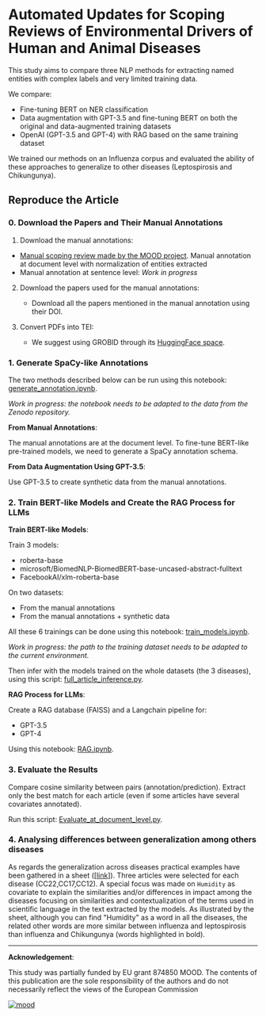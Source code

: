 # Automated Updates for Scoping Reviews of Environmental Drivers of Human and Animal Diseases

This study aims to compare three NLP methods for extracting named entities with complex labels and very limited training data.

We compare:

- Fine-tuning BERT on NER classification
- Data augmentation with GPT-3.5 and fine-tuning BERT on both the original and data-augmented training datasets
- OpenAI (GPT-3.5 and GPT-4) with RAG based on the same training dataset

We trained our methods on an Influenza corpus and evaluated the ability of these approaches to generalize to other diseases (Leptospirosis and Chikungunya).

## Reproduce the Article

### 0. Download the Papers and Their Manual Annotations
1. Download the manual annotations:

- [Manual scoping review made by the MOOD project](https://doi.org/10.5281/zenodo.11241409). Manual annotation at document level with normalization of entities extracted
- Manual annotation at sentence level: *Work in progress*

2. Download the papers used for the manual annotations:
   - Download all the papers mentioned in the manual annotation using their DOI.

3. Convert PDFs into TEI:
   - We suggest using GROBID through its [HuggingFace space](https://huggingface.co/spaces/kermitt2/grobid).

### 1. Generate SpaCy-like Annotations
The two methods described below can be run using this notebook: [generate_annotation.ipynb](src/1_generate_annotation/generate_annotation.ipynb).

*Work in progress: the notebook needs to be adapted to the data from the Zenodo repository.*

**From Manual Annotations**:

The manual annotations are at the document level. To fine-tune BERT-like pre-trained models, we need to generate a SpaCy annotation schema.

**From Data Augmentation Using GPT-3.5**:

Use GPT-3.5 to create synthetic data from the manual annotations.

### 2. Train BERT-like Models and Create the RAG Process for LLMs

**Train BERT-like Models**:

Train 3 models:

- roberta-base
- microsoft/BiomedNLP-BiomedBERT-base-uncased-abstract-fulltext
- FacebookAI/xlm-roberta-base

On two datasets:

- From the manual annotations
- From the manual annotations + synthetic data

All these 6 trainings can be done using this notebook: [train_models.ipynb](src/2_train_models/train_models.ipynb).

*Work in progress: the path to the training dataset needs to be adapted to the current environment.*

Then infer with the models trained on the whole datasets (the 3 diseases), using this script: [full_article_inference.py](src/3_infer/full_article_inference.py).

**RAG Process for LLMs**:

Create a RAG database (FAISS) and a Langchain pipeline for:

- GPT-3.5
- GPT-4

Using this notebook: [RAG.ipynb](src/2_train_models/RAG.ipynb).

### 3. Evaluate the Results
Compare cosine similarity between pairs (annotation/prediction). Extract only the best match for each article (even if some articles have several covariates annotated).

Run this script: [Evaluate_at_document_level.py](src/Evaluate_at_document_level.py).

### 4. Analysing differences between generalization among others diseases
As regards the generalization across diseases practical examples have been gathered in a sheet ([[link](analysing_results/AI_MODELS_COMPARISON.xlsx)]). Three articles were selected for each disease (CC22,CC17,CC12). A special focus was made on `Humidity` as covariate to explain the similarities and/or differences in impact among the diseases focusing  on similarities and contextualization of the terms used in scientific language in the text extracted by the models. As illustrated by the sheet, although you can find "Humidity" as a word in all the diseases, the related other words are more similar between influenza and leptospirosis than influenza and Chikungunya (words highlighted  in bold). 

--------------------
**Acknowledgement**:

This study was partially funded by EU grant 874850 MOOD. The contents of
this publication are the sole responsibility of the authors and do not necessarily reflect the views of the European
Commission

<a href="https://mood-h2020.eu/"><img src="https://mood-h2020.eu/wp-content/uploads/2020/10/logo_Mood_texte-dessous_CMJN_vecto-300x136.jpg" alt="mood"/></a> 
